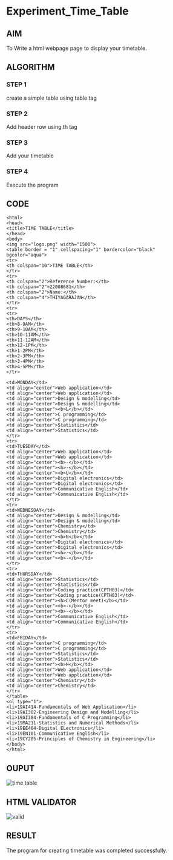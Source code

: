 # Experiment_Time_Table

## AIM
To Write a html webpage page to display your timetable.

## ALGORITHM
### STEP 1
create a simple table using table tag
### STEP 2
Add header row using th tag
### STEP 3
Add your timetable
### STEP 4
Execute the program

## CODE
```
<html>
<head>
<title>TIME TABLE</title>
</head>
<body>
<img src="logo.png" width="1500">
<table border = "1" cellspacing="1" bordercolor="black"
bgcolor="aqua">
<tr>
<th colspan="10">TIME TABLE</th>
</tr>
<tr>
<th colspan="2">Reference Number:</th>
<th colspan="2">22008681</th>
<th colspan="2">Name:</th>
<th colspan="4">THIYAGARAJAN</th>
</tr>
<tr>
<tr>
<th>DAYS</th>
<th>8-9AM</th>
<th>9-10AM</th>
<th>10-11AM</th>
<th>11-12AM</th>
<th>12-1PM</th>
<th>1-2PM</th>
<th>2-3PM</th>
<th>3-4PM</th>
<th>4-5PM</th>
</tr>

<td>MONDAY</td>
<td align="center">Web application</td>
<td align="center">Web application</td>
<td align="center">Design & modelling</td>
<td align="center">Design & modelling</td>
<td align="center"><b>L</b></td>
<td align="center">C programming</td>
<td align="center">C programming</td>
<td align="center">Statistics</td>
<td align="center">Statistics</td>
</tr>
<tr>
<td>TUESDAY</td>
<td align="center">Web application</td>
<td align="center">Web application</td>
<td align="center"><b>-</b></td>
<td align="center"><b>-</b></td>
<td align="center"><b>U</b></td>
<td align="center">Digital electronics</td>
<td align="center">Digital electronics</td>
<td align="center">Communicative English</td>
<td align="center">Communicative English</td>
</tr>
<tr>
<td>WEDNESDAY</td>
<td align="center">Design & modelling</td>
<td align="center">Design & modelling</td>
<td align="center">Chemistry</td>
<td align="center">Chemistry</td>
<td align="center"><b>N</b></td>
<td align="center">Digital electronics</td>
<td align="center">Digital electronics</td>
<td align="center"><b>-</b></td>
<td align="center"><b>-</b></td>
</tr>
<tr>
<td>THURSDAY</td>
<td align="center">Statistics</td>
<td align="center">Statistics</td>
<td align="center">Coding practice(CPTH03)</td>
<td align="center">Coding practice(CPTH03)</td>
<td align="center"><b>C(Mentor meet)</b></td>
<td align="center"><b>-</b></td>
<td align="center"><b>-</b></td>
<td align="center">Communicative English</td>
<td align="center">Communicative English</td>
</tr>
<tr>
<td>FRIDAY</td>
<td align="center">C programming</td>
<td align="center">C programming</td>
<td align="center">Statistics</td>
<td align="center">Statistics</td>
<td align="center"><b>H</b></td>
<td align="center">Web application</td>
<td align="center">Web application</td>
<td align="center">Chemistry</td>
<td align="center">Chemistry</td>
</tr>
</table>
<ol type="1">
<li>19AI414-Fundamentals of Web Application</li>
<li>19AI302-Engineering Design and Modelling</li>
<li>19AI304-Fundamentals of C Programming</li>
<li>19MA211-Statistics and Numerical Methods</li>
<li>19EE404-Digital ELectronics</li>
<li>19EN101-Communicative English</li>
<li>19CY205-Principles of Chemistry in Engineering</li>
</body>
</html>
```
## OUPUT
![time table](https://user-images.githubusercontent.com/118707693/212618515-b1d6970d-e251-47cd-a5f6-aaaffb058c2f.png)
##  HTML VALIDATOR

![valid](https://user-images.githubusercontent.com/118707693/212619512-90327be9-3509-49fd-a938-69372fd616cd.png)
## RESULT

The program for creating timetable was completed successfully.


